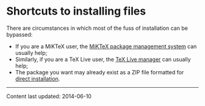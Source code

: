 # Shortcuts to installing files




There are circumstances in which most of the fuss of installation can
be bypassed:
  

-  If you are a MiKTeX user, the 
    [MiKTeX package management system](./FAQ-inst-miktex*.html)
    can usually help;
-  Similarly, if you are a TeX&nbsp;Live user, the 
    [TeX&nbsp;Live manager](./FAQ-inst-texlive.html)
    can usually help;
-  The package you want may already exist as a ZIP file
    formatted for [direct installation](./FAQ-inst-tds-zip.html).





----
Content last updated: 2014-06-10
